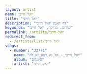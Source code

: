 ```yaml
---
layout: artist
name: יואל חייבי
title: "יואל חייבי"
description: "דף האמן יואל חייבי"
keywords: "שירים, מוזיקה, יואל חייבי"
permalink: /artists/יואל-חייבי
redirect_from:
  - /artists/list/יואל חייבי
songs:
  - number: "32771"
    name: "יואל_חייבי_-_אל_נא_רפא_נא_לה"
    album: "סינגלים"
    artist: "יואל חייבי"
---
```

